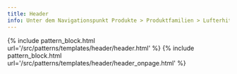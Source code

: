 ```yaml
---
title: Header
info: Unter dem Navigationspunkt Produkte > Produktfamilien > Lufterhitzer > Katherm QK Nano sieht man die vollständigste Ausprägung der Navigation. Zu besseren Ansicht den Header in einem neuen Tab öffnen.
---
```


{% include pattern_block.html url='/src/patterns/templates/header/header.html' %}
{% include pattern_block.html url='/src/patterns/templates/header/header_onpage.html' %}
